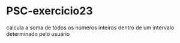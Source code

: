 # PSC-exercicio23
calcula a soma de todos os números inteiros dentro de um intervalo determinado pelo usuário
